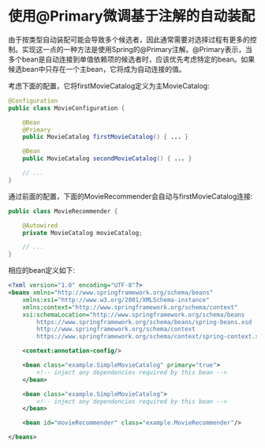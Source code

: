 # 使用@Primary微调基于注解的自动装配
由于按类型自动装配可能会导致多个候选者，因此通常需要对选择过程有更多的控制。实现这一点的一种方法是使用Spring的@Primary注解。@Primary表示，当多个bean是自动连接到单值依赖项的候选者时，应该优先考虑特定的bean。如果候选bean中只存在一个主bean，它将成为自动连接的值。

考虑下面的配置，它将firstMovieCatalog定义为主MovieCatalog:
```java
@Configuration
public class MovieConfiguration {

	@Bean
	@Primary
	public MovieCatalog firstMovieCatalog() { ... }

	@Bean
	public MovieCatalog secondMovieCatalog() { ... }

	// ...
}
```
通过前面的配置，下面的MovieRecommender会自动与firstMovieCatalog连接:
```java
public class MovieRecommender {

	@Autowired
	private MovieCatalog movieCatalog;

	// ...
}
```
相应的bean定义如下:
```xml
<?xml version="1.0" encoding="UTF-8"?>
<beans xmlns="http://www.springframework.org/schema/beans"
	xmlns:xsi="http://www.w3.org/2001/XMLSchema-instance"
	xmlns:context="http://www.springframework.org/schema/context"
	xsi:schemaLocation="http://www.springframework.org/schema/beans
		https://www.springframework.org/schema/beans/spring-beans.xsd
		http://www.springframework.org/schema/context
		https://www.springframework.org/schema/context/spring-context.xsd">

	<context:annotation-config/>

	<bean class="example.SimpleMovieCatalog" primary="true">
		<!-- inject any dependencies required by this bean -->
	</bean>

	<bean class="example.SimpleMovieCatalog">
		<!-- inject any dependencies required by this bean -->
	</bean>

	<bean id="movieRecommender" class="example.MovieRecommender"/>

</beans>
```